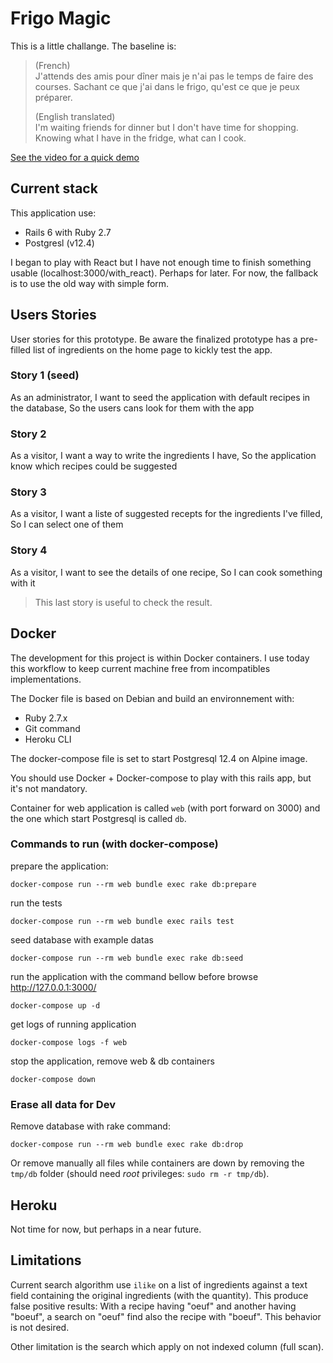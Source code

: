 # Frigo Magic

This is a little challange. The baseline is:

> (French)  
> J'attends des amis pour dîner mais je n'ai pas le temps de faire des courses.
> Sachant ce que j'ai dans le frigo, qu'est ce que je peux préparer.
>
> (English translated)  
> I'm waiting friends for dinner but I don't have time for shopping. Knowing
> what I have in the fridge, what can I cook.

<a href="https://youtu.be/tb46TmlnTT4" tag="get the video">See the video for a quick demo</a>


## Current stack

This application use:
- Rails 6 with Ruby 2.7
- Postgresl (v12.4)

I began to play with React but I have not enough time to finish something usable
(localhost:3000/with_react). Perhaps for later. For now, the fallback is to
use the old way with simple form.

## Users Stories

User stories for this prototype. Be aware the finalized prototype has
a pre-filled list of ingredients on the home page to kickly test the app.

### Story 1 (seed)

As an administrator,
I want to seed the application with default recipes in the database,
So the users cans look for them with the app

### Story 2

As a visitor,
I want a way to write the ingredients I have,
So the application know which recipes could be suggested

### Story 3

As a visitor,
I want a liste of suggested recepts for the ingredients I've filled,
So I can select one of them

### Story 4

As a visitor,
I want to see the details of one recipe,
So I can cook something with it

> This last story is useful to check the result.

## Docker

The development for this project is within Docker containers. I use today this
workflow to keep current machine free from incompatibles implementations.

The Docker file is based on Debian and build an environnement with:
- Ruby 2.7.x
- Git command
- Heroku CLI

The docker-compose file is set to start Postgresql 12.4 on Alpine image.

You should use Docker + Docker-compose to play with this rails app, but
it's not mandatory.

Container for web application is called `web` (with port forward on 3000) and
the one which start Postgresql is called `db`.

### Commands to run (with docker-compose)

prepare the application:

```
docker-compose run --rm web bundle exec rake db:prepare
```

run the tests

```
docker-compose run --rm web bundle exec rails test
```

seed database with example datas

```
docker-compose run --rm web bundle exec rake db:seed
```

run the application with the command bellow before browse http://127.0.0.1:3000/

```
docker-compose up -d
```

get logs of running application

```
docker-compose logs -f web
```

stop the application, remove web & db containers

```
docker-compose down
```

### Erase all data for Dev

Remove database with rake command:

```
docker-compose run --rm web bundle exec rake db:drop
```

Or remove manually all files while containers are down by removing the `tmp/db`
folder (should need _root_ privileges: `sudo rm -r tmp/db`).

## Heroku

Not time for now, but perhaps in a near future.

## Limitations

Current search algorithm use `ilike` on a list of ingredients against a text
field containing the original ingredients (with the quantity). This produce
false positive results: With a recipe having "oeuf" and another having "boeuf",
a search on "oeuf" find also the recipe with "boeuf". This behavior is
not desired.

Other limitation is the search which apply on not indexed column (full scan).
